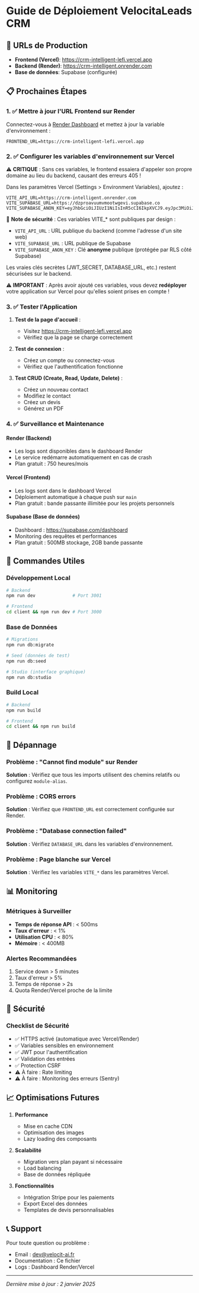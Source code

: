 # Guide de Déploiement VelocitaLeads CRM

## 🚀 URLs de Production

- **Frontend (Vercel)**: https://crm-intelligent-lefi.vercel.app
- **Backend (Render)**: https://crm-intelligent.onrender.com
- **Base de données**: Supabase (configurée)

## 📋 Prochaines Étapes

### 1. ✅ Mettre à jour l'URL Frontend sur Render

Connectez-vous à [Render Dashboard](https://dashboard.render.com) et mettez à jour la variable d'environnement :

```
FRONTEND_URL=https://crm-intelligent-lefi.vercel.app
```

### 2. ✅ Configurer les variables d'environnement sur Vercel

⚠️ **CRITIQUE** : Sans ces variables, le frontend essaiera d'appeler son propre domaine au lieu du backend, causant des erreurs 405 !

Dans les paramètres Vercel (Settings > Environment Variables), ajoutez :

```
VITE_API_URL=https://crm-intelligent.onrender.com
VITE_SUPABASE_URL=https://dzproavuumvmootwgevi.supabase.co
VITE_SUPABASE_ANON_KEY=eyJhbGciOiJIUzI1NiIsInR5cCI6IkpXVCJ9.eyJpc3MiOiJzdXBhYmFzZSIsInJlZiI6ImR6cHJvYXZ1dW12bW9vdHdnZXZpIiwicm9sZSI6ImFub24iLCJpYXQiOjE3NTQ0OTQ1MzgsImV4cCI6MjA3MDA3MDUzOH0.uSSd6zU7y7fXRflOpN8V6xt2fzRkPx1EPJjSxMu_ALA
```

📝 **Note de sécurité** : Ces variables VITE_* sont publiques par design :
- `VITE_API_URL` : URL publique du backend (comme l'adresse d'un site web)
- `VITE_SUPABASE_URL` : URL publique de Supabase
- `VITE_SUPABASE_ANON_KEY` : Clé **anonyme** publique (protégée par RLS côté Supabase)

Les vraies clés secrètes (JWT_SECRET, DATABASE_URL, etc.) restent sécurisées sur le backend.

⚠️ **IMPORTANT** : Après avoir ajouté ces variables, vous devez **redéployer** votre application sur Vercel pour qu'elles soient prises en compte !

### 3. ✅ Tester l'Application

1. **Test de la page d'accueil** :
   - Visitez https://crm-intelligent-lefi.vercel.app
   - Vérifiez que la page se charge correctement

2. **Test de connexion** :
   - Créez un compte ou connectez-vous
   - Vérifiez que l'authentification fonctionne

3. **Test CRUD (Create, Read, Update, Delete)** :
   - Créez un nouveau contact
   - Modifiez le contact
   - Créez un devis
   - Générez un PDF

### 4. ✅ Surveillance et Maintenance

#### Render (Backend)
- Les logs sont disponibles dans le dashboard Render
- Le service redémarre automatiquement en cas de crash
- Plan gratuit : 750 heures/mois

#### Vercel (Frontend)
- Les logs sont dans le dashboard Vercel
- Déploiement automatique à chaque push sur `main`
- Plan gratuit : bande passante illimitée pour les projets personnels

#### Supabase (Base de données)
- Dashboard : https://supabase.com/dashboard
- Monitoring des requêtes et performances
- Plan gratuit : 500MB stockage, 2GB bande passante

## 🔧 Commandes Utiles

### Développement Local

```bash
# Backend
npm run dev              # Port 3001

# Frontend
cd client && npm run dev # Port 3000
```

### Base de Données

```bash
# Migrations
npm run db:migrate

# Seed (données de test)
npm run db:seed

# Studio (interface graphique)
npm run db:studio
```

### Build Local

```bash
# Backend
npm run build

# Frontend
cd client && npm run build
```

## 🐛 Dépannage

### Problème : "Cannot find module" sur Render
**Solution** : Vérifiez que tous les imports utilisent des chemins relatifs ou configurez `module-alias`.

### Problème : CORS errors
**Solution** : Vérifiez que `FRONTEND_URL` est correctement configurée sur Render.

### Problème : "Database connection failed"
**Solution** : Vérifiez `DATABASE_URL` dans les variables d'environnement.

### Problème : Page blanche sur Vercel
**Solution** : Vérifiez les variables `VITE_*` dans les paramètres Vercel.

## 📊 Monitoring

### Métriques à Surveiller
- **Temps de réponse API** : < 500ms
- **Taux d'erreur** : < 1%
- **Utilisation CPU** : < 80%
- **Mémoire** : < 400MB

### Alertes Recommandées
1. Service down > 5 minutes
2. Taux d'erreur > 5%
3. Temps de réponse > 2s
4. Quota Render/Vercel proche de la limite

## 🔐 Sécurité

### Checklist de Sécurité
- ✅ HTTPS activé (automatique avec Vercel/Render)
- ✅ Variables sensibles en environnement
- ✅ JWT pour l'authentification
- ✅ Validation des entrées
- ✅ Protection CSRF
- ⚠️ À faire : Rate limiting
- ⚠️ À faire : Monitoring des erreurs (Sentry)

## 📈 Optimisations Futures

1. **Performance**
   - Mise en cache CDN
   - Optimisation des images
   - Lazy loading des composants

2. **Scalabilité**
   - Migration vers plan payant si nécessaire
   - Load balancing
   - Base de données répliquée

3. **Fonctionnalités**
   - Intégration Stripe pour les paiements
   - Export Excel des données
   - Templates de devis personnalisables

## 📞 Support

Pour toute question ou problème :
- Email : dev@velocit-ai.fr
- Documentation : Ce fichier
- Logs : Dashboard Render/Vercel

---

*Dernière mise à jour : 2 janvier 2025*